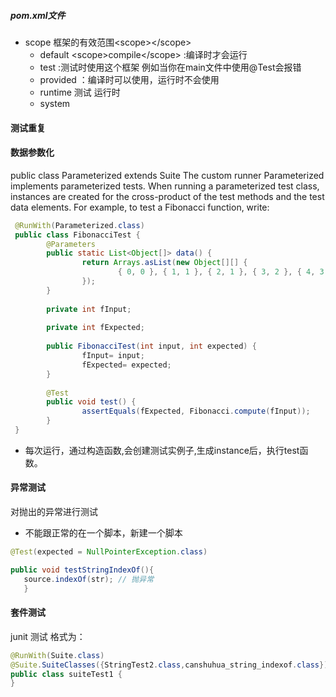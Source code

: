 ##### pom.xml文件
- scope 框架的有效范围\<scope>\</scope>
  - default \<scope>compile\</scope> :编译时才会运行
  - test :测试时使用这个框架
  例如当你在main文件中使用@Test会报错
  - provided ：编译时可以使用，运行时不会使用
  - runtime   测试 运行时
  - system 
#### 测试重复
#### 数据参数化
public class Parameterized
extends Suite
The custom runner Parameterized implements parameterized tests. When running a parameterized test class, instances are created for the cross-product of the test methods and the test data elements. 
For example, to test a Fibonacci function, write: 
```java
 @RunWith(Parameterized.class)
 public class FibonacciTest {
        @Parameters
        public static List<Object[]> data() {
                return Arrays.asList(new Object[][] {
                        { 0, 0 }, { 1, 1 }, { 2, 1 }, { 3, 2 }, { 4, 3 }, { 5, 5 }, { 6, 8 }
                });
        }
 
        private int fInput;
 
        private int fExpected;
 
        public FibonacciTest(int input, int expected) {
                fInput= input;
                fExpected= expected;
        }
 
        @Test
        public void test() {
                assertEquals(fExpected, Fibonacci.compute(fInput));
        }
 }
 ```
 - 每次运行，通过构造函数,会创建测试实例子,生成instance后，执行test函数。
 
 #### 异常测试
 对抛出的异常进行测试
 - 不能跟正常的在一个脚本，新建一个脚本
 ```java
@Test(expected = NullPointerException.class)

public void testStringIndexOf(){
    source.indexOf(str); // 抛异常
    }
```

#### 套件测试
junit 测试 格式为：
```java
@RunWith(Suite.class)
@Suite.SuiteClasses({StringTest2.class,canshuhua_string_indexof.class})
public class suiteTest1 {
}
```